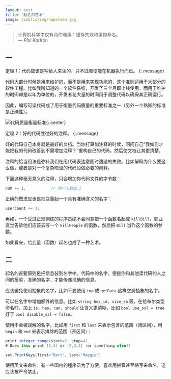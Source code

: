 ```yaml
---
layout: post
title: '起名的艺术'
image: /public/img/napoleon.jpg
---
```



> 计算机科学中仅有两件难事：缓存失效和事物命名。<br>
&mdash; <cite>Phil Karlton</cite>

## 一

定理 1：代码应该是写给人来读的，只不过顺便能在机器执行而已。
{:.message}

代码大部分时候是用来维护的，而不是用来实现功能的，这个准则适用于大部分的软件工程。比如我所知道的一个软件系统，开发了三个月即上线使用，而用于维护的时间却是以年为单位的，开发者花大量的时间用于调整代码以确保其正确运行。

因此，编写可读代码成了用于衡量代码质量的重要标准之一（另外一个熟知的标准是正确性）。

![代码质量衡量标准](https://infp.github.io/blogimages/code-quality.jpg){:.center}


定理 2：好的代码胜过好的注释。
{:.message}

好的代码自己本身就是最好的文档。当你打算加注释的时候，问问自己“我如何才能把我的代码改善到不需增加注释？”重构自己的代码，然后使文档让其更清楚。

注释的恰当用法是弥补我们在用代码表达意图时遭遇的失败。比如解释为什么要这么做，或者是对一个复杂晦涩的代码段做必要的阐释。

下面这种毫无意义的注释，只会增加你代码文件的字节数：

```c
num += 1;           // 用户人数加 1
```

正确的做法应该是把变量起一个具有准确含义的名字：

```c
userCount += 1;
```


再如，一个受过正规训练的程序员绝不会同意把一个函数名起成 `killBill`，职业直觉告诉他们应该去写一个 `killPeople` 的函数，然后把 `Bill` 当作这个函数的参数。

如此看来，给变量（函数）起名也成了一种艺术。

## 二

起名的首要原则是把信息装到名字中。代码中的名字，便是你和其他读代码的人之间的桥梁，准确的名字，才能传递准确的信息。

应该避免使用抽象的名字，比如不要使用 `tmp` 或 `getData` 这样空洞抽象的名字。

可以在名字中增加额外的信息。比如 `string hex_id`、`size_kb` 等。在给布尔类型命名时，加上 `is`、`has`、`can`、`should` 让含义更清晰，比如 `bool use_ssl = true` 好于 `bool disable_ssl = false`。

使用不会被误解的名字。比如用 `first` 和 `last` 来表示包含的范围（闭区间），用 `begin` 和 `end` 来表示排除的范围（开区间）：

```java
print integer_range(start=2, stop=4)
# Does this print [2,3] or [2,3,4] (or something else)?

set.PrintKeys(first="Bart", last="Maggie")
```

使用英文来命名。有一些国内的程序员为了方便，喜欢用拼音甚至缩写来命名，这应该被严令禁止。
